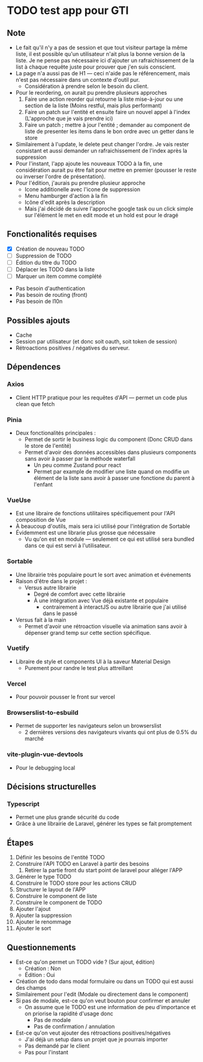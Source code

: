# TODO test app pour GTI

## Note

- Le fait qu'il n'y a pas de session et que tout visiteur partage la même liste, il est possible qu'un utilisateur n'ait
  plus la bonne version de la liste. Je ne pense pas nécessaire ici d'ajouter un rafraichissement de la list à chaque
  requête juste pour prouver que j'en suis conscient.
- La page n'a aussi pas de H1 — ceci n'aide pas le référencement, mais n'est pas nécessaire dans un contexte d'outil
  pur.
    - Considération à prendre selon le besoin du client.
- Pour le reordering, on aurait pu prendre plusieurs approches
    1. Faire une action reorder qui retourne la liste mise-à-jour ou une section de la liste (Moins restful, mais plus
       performant)
    2. Faire un patch sur l'entité et ensuite faire un nouvel appel à l'index (L'approche que je vais prendre ici)
    3. Faire un patch ; mettre à jour l'entité ; demander au component de liste de presenter les items dans le bon ordre
       avec un getter dans le store
- Similairement à l'update, le delete peut changer l'ordre. Je vais rester consistant et aussi demander un
  rafraichissement de l'index après la suppression
- Pour l'instant, l'app ajoute les nouveaux TODO à la fin, une considération aurait pu être fait pour mettre en
  premier (pousser le reste ou inverser l'ordre de présentation).
- Pour l'édition, j'aurais pu prendre plusieur approche
  - Icone additionelle avec l'icone de suppression
  - Menu hamburger d'action à la fin
  - Icône d'edit après la description
  - Mais j'ai décidé de suivre l'approche google task ou un click simple sur l'élément le met en edit mode et un hold est pour le dragé

## Fonctionalités requises

- [x] Création de nouveau TODO
- [ ] Suppression de TODO
- [ ] Édition du titre du TODO
- [ ] Déplacer les TODO dans la liste
- [ ] Marquer un item comme complété
- Pas besoin d'authentication
- Pas besoin de routing (front)
- Pas besoin de l10n

## Possibles ajouts

- Cache
- Session par utilisateur (et donc soit oauth, soit token de session)
- Rétroactions positives / négatives du serveur.

## Dépendences

### Axios

- Client HTTP pratique pour les requêtes d'API — permet un code plus clean que fetch

### Pinia

- Deux fonctionalités principales :
    - Permet de sortir le business logic du component (Donc CRUD dans le store de l'entité)
    - Permet d'avoir des données accessibles dans plusieurs components sans avoir à passer par la méthode waterfall
        - Un peu comme Zustand pour react
        - Permet par example de modifier une liste quand on modifie un élément de la liste sans avoir à passer une
          fonctione du parent à l'enfant

### VueUse

- Est une libraire de fonctions utilitaires spécifiquement pour l'API composition de Vue
- À beaucoup d'outils, mais sera ici utilisé pour l'intégration de Sortable
- Évidemment est une librarie plus grosse que nécessaire
    - Vu qu'on est en module — seulement ce qui est utilisé sera bundled dans ce qui est servi à l'utilisateur.

### Sortable

- Une librairie très populaire pourt le sort avec animation et événements
- Raison d'être dans le projet :
    - Versus autre librairie
        - Degré de comfort avec cette librairie
        - À une intégration avec Vue déjà existante et populaire
            - contrairement à interactJS ou autre librairie que j'ai utilisé dans le passé
- Versus fait à la main
    - Permet d'avoir une rétroaction visuelle via animation sans avoir à dépenser grand temp sur cette section
      spécifique.

### Vuetify

- Libraire de style et components UI à la saveur Material Design
    - Purement pour randre le test plus attreillant

### Vercel

- Pour pouvoir pousser le front sur vercel

### Browserslist-to-esbuild

- Permet de supporter les navigateurs selon un browserslist
    - 2 dernières versions des navigateurs vivants qui ont plus de 0.5% du marché

### vite-plugin-vue-devtools

- Pour le debugging local

## Décisions structurelles

### Typescript

- Permet une plus grande sécurité du code
- Grâce à une librairie de Laravel, générer les types se fait promptement

## Étapes

1. Définir les besoins de l'entité TODO
2. Construire l'API TODO en Laravel à partir des besoins
    1. Retirer la partie front du start point de laravel pour alléger l'APP
3. Générer le type TODO
4. Construire le TODO store pour les actions CRUD
5. Structurer le layout de l'APP
6. Construire le component de liste
7. Construire le component de TODO
8. Ajouter l'ajout
9. Ajouter la suppression
10. Ajouter le renommage
11. Ajouter le sort

## Questionnements

- Est-ce qu'on permet un TODO vide ? (Sur ajout, édition)
    - Création : Non
    - Édition : Oui
- Création de todo dans modal formulaire ou dans un TODO qui est aussi des champs
- Similairement pour l'edit (Modale ou directement dans le component)
- Si pas de modale, est-ce qu'on veut bouton pour confirmer et annuler
    - On assume que le TODO est une information de peu d'importance et on priorise la rapidité d'usage donc
        - Pas de modale
        - Pas de confirmation / annulation
- Est-ce qu'on veut ajouter des rétroactions positives/négatives
    - J'ai déjà un setup dans un projet que je pourrais importer
    - Pas demandé par le client
    - Pas pour l'instant